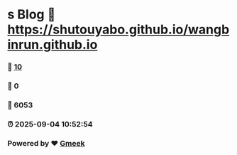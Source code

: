 # s Blog :link: https://shutouyabo.github.io/wangbinrun.github.io 
### :page_facing_up: [10](https://shutouyabo.github.io/wangbinrun.github.io/tag.html) 
### :speech_balloon: 0 
### :hibiscus: 6053 
### :alarm_clock: 2025-09-04 10:52:54 
### Powered by :heart: [Gmeek](https://github.com/Meekdai/Gmeek)
